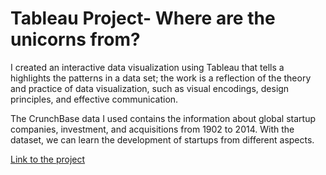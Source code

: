 # Tableau Project- Where are the unicorns from?

I created an interactive data visualization using Tableau that tells a highlights the patterns in a data set; the work is a reflection of the theory and practice of data visualization, such as visual encodings, design principles, and effective communication.

The CrunchBase data I used contains the information about global startup companies, investment, and acquisitions from 1902 to 2014. 
With the dataset, we can learn the development of startups from different aspects.

[Link to the project](https://public.tableau.com/views/Wherearetheunicornsfrom/Story1?:embed=y&:display_count=yes&publish=yes)
